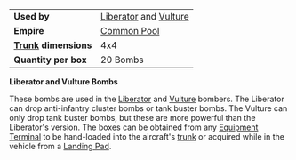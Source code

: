 |                                                 |                                                                             |
| ----------------------------------------------- | --------------------------------------------------------------------------- |
| **Used by**                                     | [Liberator](../vehicles/Liberator.md) and [Vulture](../vehicles/Vulture.md) |
| **Empire**                                      | [Common Pool](../terminology/Common_Pool.md)                                |
| **[Trunk](../terminology/Trunk.md) dimensions** | 4x4                                                                         |
| **Quantity per box**                            | 20 Bombs                                                                    |

**Liberator and Vulture Bombs**

These bombs are used in the [Liberator](../vehicles/Liberator.md) and
[Vulture](../vehicles/Vulture.md) bombers. The Liberator can drop anti-infantry
cluster bombs or tank buster bombs. The Vulture can only drop tank buster bombs,
but these are more powerful than the Liberator's version. The boxes can be
obtained from any [Equipment Terminal](../items/Equipment_Terminal.md) to be
hand-loaded into the aircraft's [trunk](../terminology/Trunk.md) or acquired
while in the vehicle from a [Landing Pad](../items/Landing_Pad.md).




